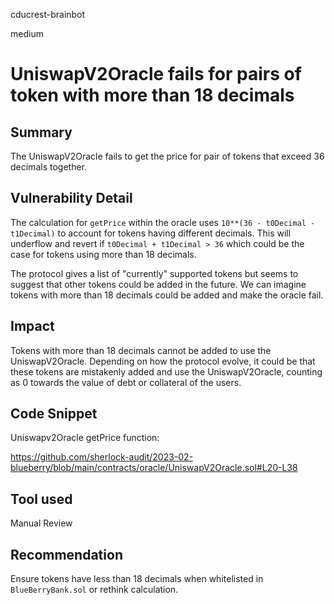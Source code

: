 cducrest-brainbot

medium

# UniswapV2Oracle fails for pairs of token with more than 18 decimals

## Summary

The UniswapV2Oracle fails to get the price for pair of tokens that exceed 36 decimals together.

## Vulnerability Detail

The calculation for `getPrice` within the oracle uses `10**(36 - t0Decimal - t1Decimal)` to account for tokens having different decimals. This will underflow and revert if `t0Decimal + t1Decimal > 36` which could be the case for tokens using more than 18 decimals.

The protocol gives a list of "currently" supported tokens but seems to suggest that other tokens could be added in the future. We can imagine tokens with more than 18 decimals could be added and make the oracle fail.

## Impact

Tokens with more than 18 decimals cannot be added to use the UniswapV2Oracle. Depending on how the protocol evolve, it could be that these tokens are mistakenly added and use the UniswapV2Oracle, counting as 0 towards the value of debt or collateral of the users.

## Code Snippet

Uniswapv2Oracle getPrice function:

https://github.com/sherlock-audit/2023-02-blueberry/blob/main/contracts/oracle/UniswapV2Oracle.sol#L20-L38

## Tool used

Manual Review

## Recommendation

Ensure tokens have less than 18 decimals when whitelisted in `BlueBerryBank.sol` or rethink calculation.